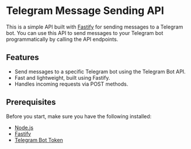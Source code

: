 # Telegram Message Sending API

This is a simple API built with [Fastify](https://www.fastify.dev/) for sending messages to a Telegram bot. You can use this API to send messages to your Telegram bot programmatically by calling the API endpoints.

## Features

- Send messages to a specific Telegram bot using the Telegram Bot API.
- Fast and lightweight, built using Fastify.
- Handles incoming requests via POST methods.

## Prerequisites

Before you start, make sure you have the following installed:

- [Node.js](https://nodejs.org/)
- [Fastify](https://www.fastify.dev/)
- [Telegram Bot Token](https://core.telegram.org/bots#botfather)
